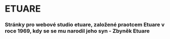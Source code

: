 # ETUARE

### Stránky pro webové studio etuare, založené praotcem Etuare v roce 1969, kdy se se mu narodil jeho syn - Zbyněk Etuare